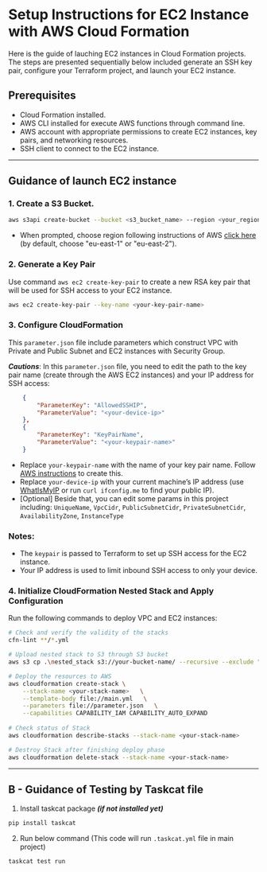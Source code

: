 # Setup Instructions for EC2 Instance with AWS Cloud Formation

Here is the guide of lauching EC2 instances in Cloud Formation projects. The steps are presented sequentially below included generate an SSH key pair, configure your Terraform project, and launch your EC2 instance.

## Prerequisites

- Cloud Formation installed.
- AWS CLI installed for execute AWS functions through command line.
- AWS account with appropriate permissions to create EC2 instances, key pairs, and networking resources.
- SSH client to connect to the EC2 instance.

---

## Guidance of launch EC2 instance


### 1. Create a S3 Bucket.

```bash
aws s3api create-bucket --bucket <s3_bucket_name> --region <your_region>
```
- When prompted, choose region following instructions of AWS [click here](https://docs.aws.amazon.com/AmazonRDS/latest/UserGuide/Concepts.RegionsAndAvailabilityZones.html) (by default, choose "eu-east-1" or "eu-east-2").

### 2. Generate a Key Pair

Use command `aws ec2 create-key-pair` to create a new RSA key pair that will be used for SSH access to your EC2 instance.

```bash
aws ec2 create-key-pair --key-name <your-key-pair-name>
```


### 3. Configure CloudFormation
This `parameter.json` file include parameters which construct VPC with Private and Public Subnet and EC2 instances with Security Group. 

***Cautions***: In this `parameter.json` file, you need to edit the path to the key pair name (create through the AWS EC2 instances) and your IP address for SSH access:

```json
    {
        "ParameterKey": "AllowedSSHIP",
        "ParameterValue": "<your-device-ip>" 
    },
    {
        "ParameterKey": "KeyPairName",
        "ParameterValue": "<your-keypair-name>"
    }
```

- Replace `your-keypair-name` with the name of your key pair name. Follow [AWS instructions](https://docs.aws.amazon.com/servicecatalog/latest/adminguide/getstarted-keypair.html#:~:text=To%20create%20a%20key%20pair&text=On%20the%20Key%20Pairs%20page,it%20in%20a%20safe%20place.) to create this.
- Replace `your-device-ip` with your current machine’s IP address (use [WhatIsMyIP](https://www.whatismyip.com/) or run `curl ifconfig.me` to find your public IP).
- [Optional] Beside that, you can edit some params in this project including: ```UniqueName```,  ```VpcCidr```, ```PublicSubnetCidr```, ```PrivateSubnetCidr```, ```AvailabilityZone```, ```InstanceType```


### Notes:

- The `keypair` is passed to Terraform to set up SSH access for the EC2 instance.
- Your IP address is used to limit inbound SSH access to only your device.
 

### 4. Initialize CloudFormation Nested Stack and Apply Configuration

Run the following commands to deploy VPC and EC2 instances:

```bash
# Check and verify the validity of the stacks
cfn-lint **/*.yml  

# Upload nested stack to S3 through S3 bucket 
aws s3 cp .\nested_stack s3://your-bucket-name/ --recursive --exclude "*" --include "*.yml" 

# Deploy the resources to AWS
aws cloudformation create-stack \
    --stack-name <your-stack-name>   \
    --template-body file://main.yml   \
    --parameters file://parameter.json   \
    --capabilities CAPABILITY_IAM CAPABILITY_AUTO_EXPAND
    
# Check status of Stack
aws cloudformation describe-stacks --stack-name <your-stack-name>

# Destroy Stack after finishing deploy phase
aws cloudformation delete-stack --stack-name <your-stack-name>
```

---

## B - Guidance of Testing by Taskcat file

1. Install taskcat package ***(if not installed yet)***
```bash
pip install taskcat 
```

2. Run below command (This code will run ```.taskcat.yml``` file in main project)
```bash
taskcat test run
```